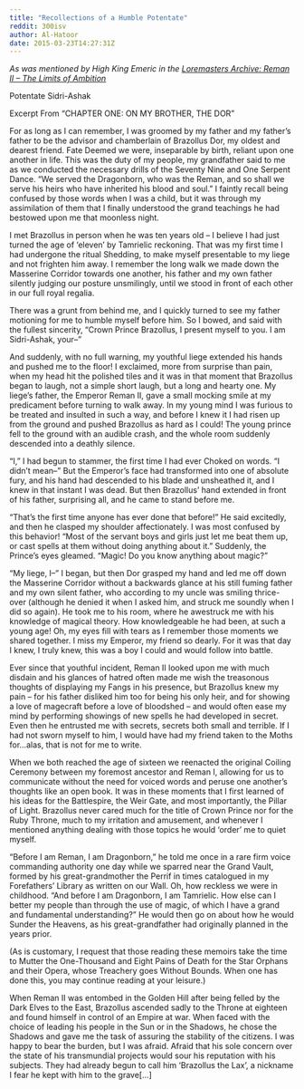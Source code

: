 ```yaml
---
title: "Recollections of a Humble Potentate"
reddit: 300isv
author: Al-Hatoor
date: 2015-03-23T14:27:31Z
---
```


*As was mentioned by High King Emeric in the [Loremasters Archive: Reman II – The Limits of Ambition](http://www.elderscrollsonline.com/en-us/news/post/2015/01/09/loremasters-archive-reman-ii--the-limits-of-ambition)*

Potentate Sidri-Ashak

Excerpt From “CHAPTER ONE: ON MY BROTHER, THE DOR”

For as long as I can remember, I was groomed by my father and my father’s father to be the advisor and chamberlain of Brazollus Dor, my oldest and dearest friend. Fate Deemed we were, inseparable by birth, reliant upon one another in life. This was the duty of my people, my grandfather said to me as we conducted the necessary drills of the Seventy Nine and One Serpent Dance. “We served the Dragonborn, who was the Reman, and so shall we serve his heirs who have inherited his blood and soul.” I faintly recall being confused by those words when I was a child, but it was through my assimilation of them that I finally understood the grand teachings he had bestowed upon me that moonless night.

I met Brazollus in person when he was ten years old – I believe I had just turned the age of ‘eleven’ by Tamrielic reckoning. That was my first time I had undergone the ritual Shedding, to make myself presentable to my liege and not frighten him away. I remember the long walk we made down the Masserine Corridor towards one another, his father and my own father silently judging our posture unsmilingly, until we stood in front of each other in our full royal regalia.

There was a grunt from behind me, and I quickly turned to see my father motioning for me to humble myself before him. So I bowed, and said with the fullest sincerity, “Crown Prince Brazollus, I present myself to you. I am Sidri-Ashak, your–”

And suddenly, with no full warning, my youthful liege extended his hands and pushed me to the floor! I exclaimed, more from surprise than pain, when my head hit the polished tiles and it was in that moment that Brazollus began to laugh, not a simple short laugh, but a long and hearty one. My liege’s father, the Emperor Reman II, gave a small mocking smile at my predicament before turning to walk away. In my young mind I was furious to be treated and insulted in such a way, and before I knew it I had risen up from the ground and pushed Brazollus as hard as I could! The young prince fell to the ground with an audible crash, and the whole room suddenly descended into a deathly silence.

“I,” I had begun to stammer, the first time I had ever Choked on words. “I didn’t mean–” But the Emperor’s face had transformed into one of absolute fury, and his hand had descended to his blade and unsheathed it, and I knew in that instant I was dead. But then Brazollus’ hand extended in front of his father, surprising all, and he came to stand before me.

“That’s the first time anyone has ever done that before!” He said excitedly, and then he clasped my shoulder affectionately. I was most confused by this behavior! “Most of the servant boys and girls just let me beat them up, or cast spells at them without doing anything about it.” Suddenly, the Prince’s eyes gleamed. “Magic! Do you know anything about magic?”

“My liege, I–” I began, but then Dor grasped my hand and led me off down the Masserine Corridor without a backwards glance at his still fuming father and my own silent father, who according to my uncle was smiling thrice-over (although he denied it when I asked him, and struck me soundly when I did so again). He took me to his room, where he awestruck me with his knowledge of magical theory. How knowledgeable he had been, at such a young age! Oh, my eyes fill with tears as I remember those moments we shared together. I miss my Emperor, my friend so dearly. For it was that day I knew, I truly knew, this was a boy I could and would follow into battle.

Ever since that youthful incident, Reman II looked upon me with much disdain and his glances of hatred often made me wish the treasonous thoughts of displaying my Fangs in his presence, but Brazollus knew my pain – for his father disliked him too for being his only heir, and for showing a love of magecraft before a love of bloodshed – and would often ease my mind by performing showings of new spells he had developed in secret. Even then he entrusted me with secrets, secrets both small and terrible. If I had not sworn myself to him, I would have had my friend taken to the Moths for…alas, that is not for me to write.

When we both reached the age of sixteen we reenacted the original Coiling Ceremony between my foremost ancestor and Reman I, allowing for us to communicate without the need for voiced words and peruse one another’s thoughts like an open book. It was in these moments that I first learned of his ideas for the Battlespire, the Weir Gate, and most importantly, the Pillar of Light. Brazollus never cared much for the title of Crown Prince nor for the Ruby Throne, much to my irritation and amusement, and whenever I mentioned anything dealing with those topics he would ‘order’ me to quiet myself.

“Before I am Reman, I am Dragonborn,” he told me once in a rare firm voice commanding authority one day while we sparred near the Grand Vault, formed by his great-grandmother the Perrif in times catalogued in my Forefathers’ Library as written on our Wall. Oh, how reckless we were in childhood. “And before I am Dragonborn, I am Tamrielic. How else can I better my people than through the use of magic, of which I have a grand and fundamental understanding?” He would then go on about how he would Sunder the Heavens, as his great-grandfather had originally planned in the years prior.

(As is customary, I request that those reading these memoirs take the time to Mutter the One-Thousand and Eight Pains of Death for the Star Orphans and their Opera, whose Treachery goes Without Bounds. When one has done this, you may continue reading at your leisure.)

When Reman II was entombed in the Golden Hill after being felled by the Dark Elves to the East, Brazollus ascended sadly to the Throne at eighteen and found himself in control of an Empire at war. When faced with the choice of leading his people in the Sun or in the Shadows, he chose the Shadows and gave me the task of assuring the stability of the citizens. I was happy to bear the burden, but I was afraid. Afraid that his sole concern over the state of his transmundial projects would sour his reputation with his subjects. They had already begun to call him ‘Brazollus the Lax’, a nickname I fear he kept with him to the grave[…]
